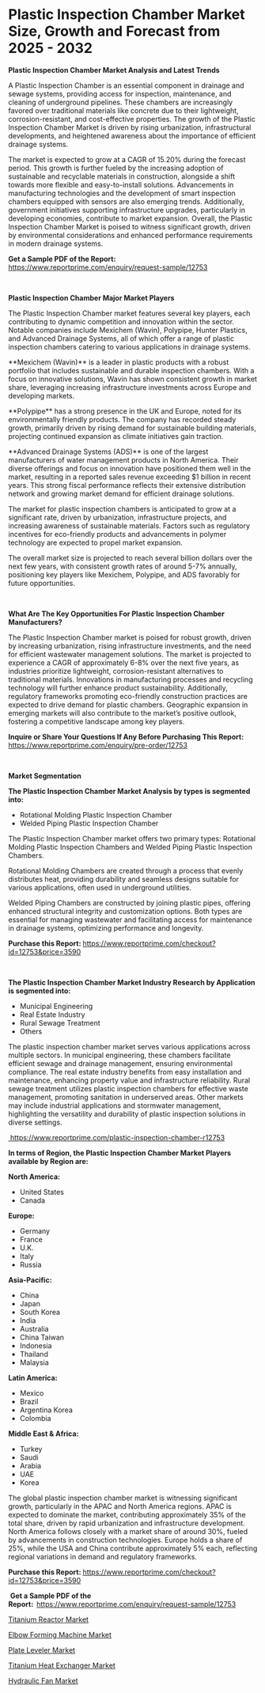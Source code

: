 <p><h1>Plastic Inspection Chamber Market Size, Growth and Forecast from 2025 - 2032</h1></p><p><strong>Plastic Inspection Chamber Market Analysis and Latest Trends</strong></p>
<p><p>A Plastic Inspection Chamber is an essential component in drainage and sewage systems, providing access for inspection, maintenance, and cleaning of underground pipelines. These chambers are increasingly favored over traditional materials like concrete due to their lightweight, corrosion-resistant, and cost-effective properties. The growth of the Plastic Inspection Chamber Market is driven by rising urbanization, infrastructural developments, and heightened awareness about the importance of efficient drainage systems.</p><p>The market is expected to grow at a CAGR of 15.20% during the forecast period. This growth is further fueled by the increasing adoption of sustainable and recyclable materials in construction, alongside a shift towards more flexible and easy-to-install solutions. Advancements in manufacturing technologies and the development of smart inspection chambers equipped with sensors are also emerging trends. Additionally, government initiatives supporting infrastructure upgrades, particularly in developing economies, contribute to market expansion. Overall, the Plastic Inspection Chamber Market is poised to witness significant growth, driven by environmental considerations and enhanced performance requirements in modern drainage systems.</p></p>
<p><strong>Get a Sample PDF of the Report:&nbsp;</strong> <a href="https://www.reportprime.com/enquiry/request-sample/12753?utm_campaign=12&utm_medium=2&utm_source=Github&utm_content=ia&utm_term=19032025&utm_id=plastic-inspection-chamber">https://www.reportprime.com/enquiry/request-sample/12753</a></p>
<p>&nbsp;</p>
<p><strong>Plastic Inspection Chamber Major Market Players</strong></p>
<p><p>The Plastic Inspection Chamber market features several key players, each contributing to dynamic competition and innovation within the sector. Notable companies include Mexichem (Wavin), Polypipe, Hunter Plastics, and Advanced Drainage Systems, all of which offer a range of plastic inspection chambers catering to various applications in drainage systems.</p><p>**Mexichem (Wavin)** is a leader in plastic products with a robust portfolio that includes sustainable and durable inspection chambers. With a focus on innovative solutions, Wavin has shown consistent growth in market share, leveraging increasing infrastructure investments across Europe and developing markets.</p><p>**Polypipe** has a strong presence in the UK and Europe, noted for its environmentally friendly products. The company has recorded steady growth, primarily driven by rising demand for sustainable building materials, projecting continued expansion as climate initiatives gain traction.</p><p>**Advanced Drainage Systems (ADS)** is one of the largest manufacturers of water management products in North America. Their diverse offerings and focus on innovation have positioned them well in the market, resulting in a reported sales revenue exceeding $1 billion in recent years. This strong fiscal performance reflects their extensive distribution network and growing market demand for efficient drainage solutions.</p><p>The market for plastic inspection chambers is anticipated to grow at a significant rate, driven by urbanization, infrastructure projects, and increasing awareness of sustainable materials. Factors such as regulatory incentives for eco-friendly products and advancements in polymer technology are expected to propel market expansion. </p><p>The overall market size is projected to reach several billion dollars over the next few years, with consistent growth rates of around 5-7% annually, positioning key players like Mexichem, Polypipe, and ADS favorably for future opportunities.</p></p>
<p>&nbsp;</p>
<p><strong>What Are The Key Opportunities For Plastic Inspection Chamber Manufacturers?</strong></p>
<p><p>The Plastic Inspection Chamber market is poised for robust growth, driven by increasing urbanization, rising infrastructure investments, and the need for efficient wastewater management solutions. The market is projected to experience a CAGR of approximately 6-8% over the next five years, as industries prioritize lightweight, corrosion-resistant alternatives to traditional materials. Innovations in manufacturing processes and recycling technology will further enhance product sustainability. Additionally, regulatory frameworks promoting eco-friendly construction practices are expected to drive demand for plastic chambers. Geographic expansion in emerging markets will also contribute to the market’s positive outlook, fostering a competitive landscape among key players.</p></p>
<p><strong>Inquire or Share Your Questions If Any Before Purchasing This Report:</strong> <a href="https://www.reportprime.com/enquiry/pre-order/12753?utm_campaign=12&utm_medium=2&utm_source=Github&utm_content=ia&utm_term=19032025&utm_id=plastic-inspection-chamber">https://www.reportprime.com/enquiry/pre-order/12753</a></p>
<p>&nbsp;</p>
<p><strong>Market Segmentation</strong></p>
<p><strong>The Plastic Inspection Chamber Market Analysis by types is segmented into:</strong></p>
<p><ul><li>Rotational Molding Plastic Inspection Chamber</li><li>Welded Piping Plastic Inspection Chamber</li></ul></p>
<p><p>The Plastic Inspection Chamber market offers two primary types: Rotational Molding Plastic Inspection Chambers and Welded Piping Plastic Inspection Chambers. </p><p>Rotational Molding Chambers are created through a process that evenly distributes heat, providing durability and seamless designs suitable for various applications, often used in underground utilities. </p><p>Welded Piping Chambers are constructed by joining plastic pipes, offering enhanced structural integrity and customization options. Both types are essential for managing wastewater and facilitating access for maintenance in drainage systems, optimizing performance and longevity.</p></p>
<p><strong>Purchase this Report:&nbsp;</strong><a href="https://www.reportprime.com/checkout?id=12753&price=3590&utm_campaign=12&utm_medium=2&utm_source=Github&utm_content=ia&utm_term=19032025&utm_id=plastic-inspection-chamber">https://www.reportprime.com/checkout?id=12753&price=3590</a></p>
<p>&nbsp;</p>
<p><strong>The Plastic Inspection Chamber Market Industry Research by Application is segmented into:</strong></p>
<p><ul><li>Municipal Engineering</li><li>Real Estate Industry</li><li>Rural Sewage Treatment</li><li>Others</li></ul></p>
<p><p>The plastic inspection chamber market serves various applications across multiple sectors. In municipal engineering, these chambers facilitate efficient sewage and drainage management, ensuring environmental compliance. The real estate industry benefits from easy installation and maintenance, enhancing property value and infrastructure reliability. Rural sewage treatment utilizes plastic inspection chambers for effective waste management, promoting sanitation in underserved areas. Other markets may include industrial applications and stormwater management, highlighting the versatility and durability of plastic inspection solutions in diverse settings.</p></p>
<p><a href="https://www.reportprime.com/plastic-inspection-chamber-r12753?utm_campaign=12&utm_medium=2&utm_source=Github&utm_content=ia&utm_term=19032025&utm_id=plastic-inspection-chamber">&nbsp;https://www.reportprime.com/plastic-inspection-chamber-r12753</a></p>
<p><strong>In terms of Region, the Plastic Inspection Chamber Market Players available by Region are:</strong></p>
<p>
    <p> <strong> North America: </strong>
        <ul>
            <li>United States</li>
            <li>Canada</li>
        </ul>
        </p> 
    <p> <strong> Europe: </strong>
        <ul>
            <li>Germany</li>
            <li>France</li>
            <li>U.K.</li>
            <li>Italy</li>
            <li>Russia</li>
        </ul>
        </p> 
    <p> <strong> Asia-Pacific: </strong>
        <ul>
            <li>China</li>
            <li>Japan</li>
            <li>South Korea</li>
            <li>India</li>
            <li>Australia</li>
            <li>China Taiwan</li>
            <li>Indonesia</li>
            <li>Thailand</li>
            <li>Malaysia</li>
        </ul>
        </p> 
    <p> <strong> Latin America: </strong>
        <ul>
            <li>Mexico</li>
            <li>Brazil</li>
            <li>Argentina Korea</li>
            <li>Colombia</li>
        </ul>
        </p> 
    <p> <strong> Middle East & Africa: </strong>
        <ul>
            <li>Turkey</li>
            <li>Saudi</li>
            <li>Arabia</li>
            <li>UAE</li>
            <li>Korea</li>
        </ul>
    </p>
    </p>
<p><p>The global plastic inspection chamber market is witnessing significant growth, particularly in the APAC and North America regions. APAC is expected to dominate the market, contributing approximately 35% of the total share, driven by rapid urbanization and infrastructure development. North America follows closely with a market share of around 30%, fueled by advancements in construction technologies. Europe holds a share of 25%, while the USA and China contribute approximately 5% each, reflecting regional variations in demand and regulatory frameworks.</p></p>
<p><strong>Purchase this Report: </strong><a href="https://www.reportprime.com/checkout?id=12753&price=3590&utm_campaign=12&utm_medium=2&utm_source=Github&utm_content=ia&utm_term=19032025&utm_id=plastic-inspection-chamber">https://www.reportprime.com/checkout?id=12753&price=3590</a></p>
<p>&nbsp;<strong>Get a Sample PDF of the Report:&nbsp;&nbsp;</strong><a href="https://www.reportprime.com/enquiry/request-sample/12753?utm_campaign=12&utm_medium=2&utm_source=Github&utm_content=ia&utm_term=19032025&utm_id=plastic-inspection-chamber">https://www.reportprime.com/enquiry/request-sample/12753</a></p>
<p><strong></strong></p>
<p><p><a href="https://github.com/naomaroaoonv/Market-Research-Report-List-1/blob/main/titanium-reactor-market.md?utm_campaign=12&utm_medium=2&utm_source=Github&utm_content=ia&utm_term=19032025&utm_id=plastic-inspection-chamber">Titanium Reactor Market</a></p><p><a href="https://github.com/rrosasdaunas/Market-Research-Report-List-1/blob/main/elbow-forming-machine-market.md?utm_campaign=12&utm_medium=2&utm_source=Github&utm_content=ia&utm_term=19032025&utm_id=plastic-inspection-chamber">Elbow Forming Machine Market</a></p><p><a href="https://github.com/lizonbochil23/Market-Research-Report-List-1/blob/main/plate-leveler-market.md?utm_campaign=12&utm_medium=2&utm_source=Github&utm_content=ia&utm_term=19032025&utm_id=plastic-inspection-chamber">Plate Leveler Market</a></p><p><a href="https://github.com/zoccohaniech/Market-Research-Report-List-1/blob/main/titanium-heat-exchanger-market.md?utm_campaign=12&utm_medium=2&utm_source=Github&utm_content=ia&utm_term=19032025&utm_id=plastic-inspection-chamber">Titanium Heat Exchanger Market</a></p><p><a href="https://github.com/ancsyanagha/Market-Research-Report-List-1/blob/main/hydraulic-fan-market.md?utm_campaign=12&utm_medium=2&utm_source=Github&utm_content=ia&utm_term=19032025&utm_id=plastic-inspection-chamber">Hydraulic Fan Market</a></p></p>